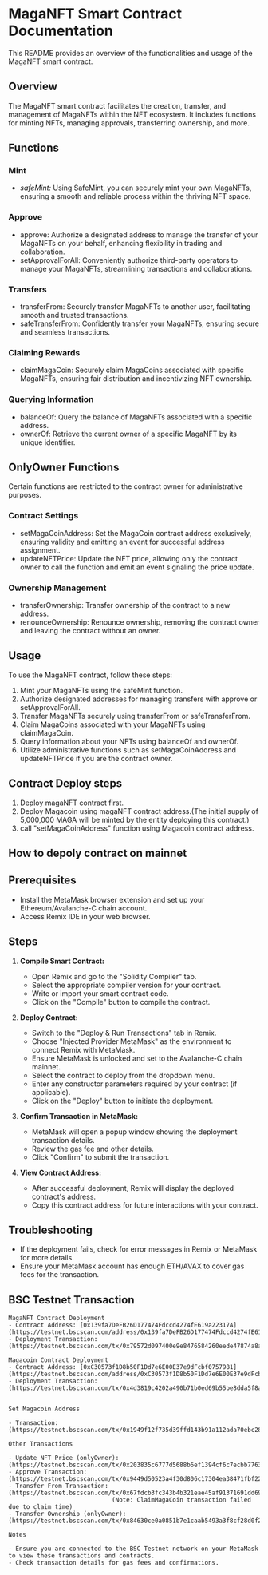 # MagaNFT Smart Contract Documentation

This README provides an overview of the functionalities and usage of the MagaNFT smart contract.

## Overview

The MagaNFT smart contract facilitates the creation, transfer, and management of MagaNFTs within the NFT ecosystem. It includes functions for minting NFTs, managing approvals, transferring ownership, and more.

## Functions

### Mint
- *safeMint:* Using SafeMint, you can securely mint your own MagaNFTs, ensuring a smooth and reliable process within the thriving NFT space.

### Approve
- approve: Authorize a designated address to manage the transfer of your MagaNFTs on your behalf, enhancing flexibility in trading and collaboration.
- setApprovalForAll: Conveniently authorize third-party operators to manage your MagaNFTs, streamlining transactions and collaborations.

### Transfers
- transferFrom: Securely transfer MagaNFTs to another user, facilitating smooth and trusted transactions.
- safeTransferFrom: Confidently transfer your MagaNFTs, ensuring secure and seamless transactions.

### Claiming Rewards
- claimMagaCoin: Securely claim MagaCoins associated with specific MagaNFTs, ensuring fair distribution and incentivizing NFT ownership.

### Querying Information
- balanceOf: Query the balance of MagaNFTs associated with a specific address.
- ownerOf: Retrieve the current owner of a specific MagaNFT by its unique identifier.

## OnlyOwner Functions
Certain functions are restricted to the contract owner for administrative purposes.

### Contract Settings
- setMagaCoinAddress: Set the MagaCoin contract address exclusively, ensuring validity and emitting an event for successful address assignment.
- updateNFTPrice: Update the NFT price, allowing only the contract owner to call the function and emit an event signaling the price update.

### Ownership Management
- transferOwnership: Transfer ownership of the contract to a new address.
- renounceOwnership: Renounce ownership, removing the contract owner and leaving the contract without an owner.

## Usage
To use the MagaNFT contract, follow these steps:
1. Mint your MagaNFTs using the safeMint function.
2. Authorize designated addresses for managing transfers with approve or setApprovalForAll.
3. Transfer MagaNFTs securely using transferFrom or safeTransferFrom.
4. Claim MagaCoins associated with your MagaNFTs using claimMagaCoin.
5. Query information about your NFTs using balanceOf and ownerOf.
6. Utilize administrative functions such as setMagaCoinAddress and updateNFTPrice if you are the contract owner.

## Contract Deploy steps
1. Deploy magaNFT contract first.
2. Deploy Magacoin using magaNFT contract address.(The initial supply of 5,000,000 MAGA will be minted by the entity deploying this contract.)
3. call "setMagaCoinAddress" function using Magacoin contract address.

## How to depoly contract on mainnet

## Prerequisites

- Install the MetaMask browser extension and set up your Ethereum/Avalanche-C chain account.
- Access Remix IDE in your web browser.

## Steps

1. **Compile Smart Contract:**
   - Open Remix and go to the "Solidity Compiler" tab.
   - Select the appropriate compiler version for your contract.
   - Write or import your smart contract code.
   - Click on the "Compile" button to compile the contract.

2. **Deploy Contract:**
   - Switch to the "Deploy & Run Transactions" tab in Remix.
   - Choose "Injected Provider MetaMask" as the environment to connect Remix with MetaMask.
   - Ensure MetaMask is unlocked and set to the Avalanche-C chain mainnet.
   - Select the contract to deploy from the dropdown menu.
   - Enter any constructor parameters required by your contract (if applicable).
   - Click on the "Deploy" button to initiate the deployment.

3. **Confirm Transaction in MetaMask:**
   - MetaMask will open a popup window showing the deployment transaction details.
   - Review the gas fee and other details.
   - Click "Confirm" to submit the transaction.

4. **View Contract Address:**
   - After successful deployment, Remix will display the deployed contract's address.
   - Copy this contract address for future interactions with your contract.

## Troubleshooting

- If the deployment fails, check for error messages in Remix or MetaMask for more details.
- Ensure your MetaMask account has enough ETH/AVAX to cover gas fees for the transaction.

## BSC Testnet Transaction
```
MagaNFT Contract Deployment
- Contract Address: [0x139fa7DeFB26D177474Fdccd4274fE619a22317A](https://testnet.bscscan.com/address/0x139fa7DeFB26D177474Fdccd4274fE619a22317A#code)
- Deployment Transaction: (https://testnet.bscscan.com/tx/0x79572d097400e9e8476584260eede47874a8a03eaa97b173821b5781e4281ff8)

Magacoin Contract Deployment
- Contract Address: [0xC30573f1D8b50F1Dd7e6E00E37e9dFcbf0757981](https://testnet.bscscan.com/address/0xC30573f1D8b50F1Dd7e6E00E37e9dFcbf0757981#code)
- Deployment Transaction: (https://testnet.bscscan.com/tx/0x4d3819c4202a490b71b0ed69b55be8dda5f8ae20051442987da5ab73de705a27)


Set Magacoin Address

- Transaction: (https://testnet.bscscan.com/tx/0x1949f12f735d39ffd143b91a112ada70ebc28e73d2f527f39c4645d8e9dc2896)

Other Transactions

- Update NFT Price (onlyOwner): (https://testnet.bscscan.com/tx/0x203835c6777d5688b6ef1394cf6c7ecbb7763fb42078e5bf8c05daf6c9934e33)
- Approve Transaction: (https://testnet.bscscan.com/tx/0x9449d50523a4f30d806c17304ea38471fbf22b803c9d94422a87e5c1868c335b)
- Transfer From Transaction: (https://testnet.bscscan.com/tx/0x67fdcb3fc343b4b321eae45af91371691dd694d633199111040558077fe410d6)
                             (Note: ClaimMagaCoin transaction failed due to claim time)
- Transfer Ownership (onlyOwner): (https://testnet.bscscan.com/tx/0x84630ce0a0851b7e1caab5493a3f8cf28d0f23f007dd83bb994636c037d31973)

Notes

- Ensure you are connected to the BSC Testnet network on your MetaMask to view these transactions and contracts.
- Check transaction details for gas fees and confirmations.
```
